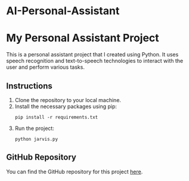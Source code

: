 # AI-Personal-Assistant

<!DOCTYPE html>
<html lang="en">
<head>
    <meta charset="UTF-8">
</head>
<body>
    <h1>My Personal Assistant Project</h1>
    <p>This is a personal assistant project that I created using Python. It uses speech recognition and text-to-speech technologies to interact with the user and perform various tasks.</p>
    <h2>Instructions</h2>
    <ol>
        <li>Clone the repository to your local machine.</li>
        <li>Install the necessary packages using pip:</li>
        <pre><code>pip install -r requirements.txt</code></pre>
        <li>Run the project:</li>
        <pre><code>python jarvis.py</code></pre>
    </ol>
    <h2>GitHub Repository</h2>
    <p>You can find the GitHub repository for this project <a href="https://github.com/Javed0-786/AI-Personal-Assistant">here</a>.</p>
</body>
</html>
